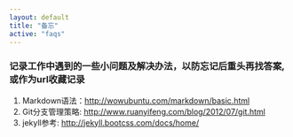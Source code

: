 ```yaml
---
layout: default
title: "备忘"
active: "faqs"
---
```


### 记录工作中遇到的一些小问题及解决办法，以防忘记后重头再找答案, 或作为url收藏记录


1. Markdown语法：<http://wowubuntu.com/markdown/basic.html>  
2. Git分支管理策略: <http://www.ruanyifeng.com/blog/2012/07/git.html>   
3. jekyll参考: <http://jekyll.bootcss.com/docs/home/>